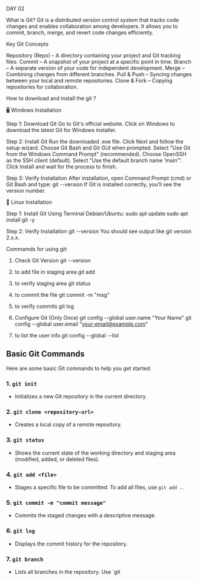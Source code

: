 DAY 02 
  
What is Git?
Git is a distributed version control system that tracks code changes and enables collaboration among developers. It allows you to commit, branch, merge, and revert code changes efficiently.

Key Git Concepts
  
Repository (Repo) – A directory containing your project and Git tracking files.
Commit – A snapshot of your project at a specific point in time.
Branch – A separate version of your code for independent development.
Merge – Combining changes from different branches.
Pull & Push – Syncing changes between your local and remote repositories.
Clone & Fork – Copying repositories for collaboration.



How to download and install the git ?  
  
🖥️ Windows Installation
  
Step 1: Download Git
Go to Git's official website.
Click on Windows to download the latest Git for Windows installer.
  
Step 2: Install Git
Run the downloaded .exe file.
Click Next and follow the setup wizard.
Choose Git Bash and Git GUI when prompted.
Select "Use Git from the Windows Command Prompt" (recommended).
Choose OpenSSH as the SSH client (default).
Select "Use the default branch name ‘main’".
Click Install and wait for the process to finish.
  
Step 3: Verify Installation
After installation, open Command Prompt (cmd) or Git Bash and type:
git --version
If Git is installed correctly, you’ll see the version number.
  


  
🐧 Linux Installation
  
Step 1: Install Git Using Terminal
Debian/Ubuntu:
sudo apt update
sudo apt install git -y

Step 2: Verify Installation
git --version
You should see output like git version 2.x.x.
  

Commamds for using git:

1. Check Git Version
git --version

2. to add file in staging area
git add <filename>

3. to verify staging area
git status

4. to commit the file 
git commit -m "msg"

5. to verify commits
git log

6. Configure Git (Only Once)
git config --global user.name "Your Name"
git config --global user.email "your-email@example.com"

7. to list the user info
git config --global --list

## Basic Git Commands

Here are some basic Git commands to help you get started:

### 1. `git init`
- Initializes a new Git repository in the current directory.

### 2. `git clone <repository-url>`
- Creates a local copy of a remote repository.

### 3. `git status`
- Shows the current state of the working directory and staging area (modified, added, or deleted files).

### 4. `git add <file>`
- Stages a specific file to be committed. To add all files, use `git add .`.

### 5. `git commit -m "commit message"`
- Commits the staged changes with a descriptive message.

### 6. `git log`
- Displays the commit history for the repository.

### 7. `git branch`
- Lists all branches in the repository. Use `git






  
  
  

  

